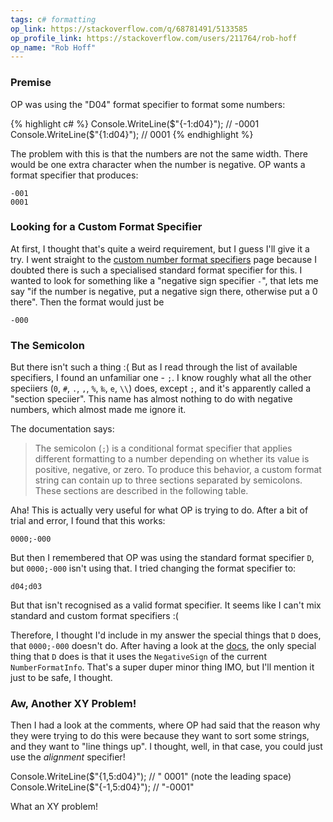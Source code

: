 ```yaml
---
tags: c# formatting
op_link: https://stackoverflow.com/q/68781491/5133585
op_profile_link: https://stackoverflow.com/users/211764/rob-hoff
op_name: "Rob Hoff"
---
```


### Premise

OP was using the "D04" format specifier to format some numbers:

{% highlight c# %}
Console.WriteLine($"{-1:d04}"); // -0001
Console.WriteLine($"{1:d04}");  // 0001
{% endhighlight %}

The problem with this is that the numbers are not the same width. There would be one extra character when the number is negative. OP wants a format specifier that produces:

```none
-001
0001
```

### Looking for a Custom Format Specifier

At first, I thought that's quite a weird requirement, but I guess I'll give it a try. I went straight to the [custom number format specifiers](https://docs.microsoft.com/en-us/dotnet/standard/base-types/custom-numeric-format-strings) page because I doubted there is such a specialised standard format specifier for this. I wanted to look for something like a "negative sign specifier `-`", that lets me say "if the number is negative, put a negative sign there, otherwise put a 0 there". Then the format would just be

```none
-000
```

### The Semicolon

But there isn't such a thing :( But as I read through the list of available specifiers, I found an unfamiliar one - `;`. I know roughly what all the other speciiers (`0`, `#`, `.`, `,`, `%`, `‰`, `e`, `\\`) does, except `;`, and it's apparently called a "section speciier". This name has almost nothing to do with negative numbers, which almost made me ignore it.

The documentation says:

> The semicolon (`;`) is a conditional format specifier that applies different formatting to a number depending on whether its value is positive, negative, or zero. To produce this behavior, a custom format string can contain up to three sections separated by semicolons. These sections are described in the following table.

Aha! This is actually very useful for what OP is trying to do. After a bit of trial and error, I found that this works:

```none
0000;-000
```

But then I remembered that OP was using the standard format specifier `D`, but `0000;-000` isn't using that. I tried changing the format specifier to:

```none
d04;d03
```

But that isn't recognised as a valid format specifier. It seems like I can't mix standard and custom format specifiers :(

Therefore, I thought I'd include in my answer the special things that `D` does, that `0000;-000` doesn't do. After having a look at the [docs](https://docs.microsoft.com/en-us/dotnet/standard/base-types/standard-numeric-format-strings#decimal-format-specifier-d), the only special thing that `D` does is that it uses the `NegativeSign` of the current `NumberFormatInfo`. That's a super duper minor thing IMO, but I'll mention it just to be safe, I thought.

### Aw, Another XY Problem!

Then I had a look at the comments, where OP had said that the reason why they were trying to do this were because they want to sort some strings, and they want to "line things up". I thought, well, in that case, you could just use the _alignment_ specifier!

Console.WriteLine($"{1,5:d04}");  // " 0001" (note the leading space)
Console.WriteLine($"{-1,5:d04}"); // "-0001"

What an XY problem!
